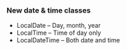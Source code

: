 ### New date & time classes

- LocalDate – Day, month, year
- LocalTime – Time of day only
- LocalDateTime – Both date and time